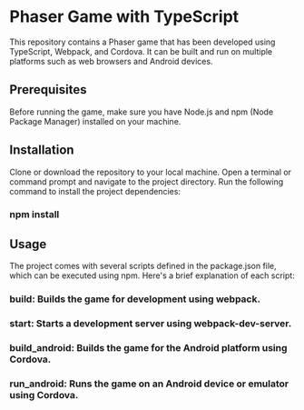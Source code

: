 # Phaser Game with TypeScript

This repository contains a Phaser game that has been developed using TypeScript, Webpack, and Cordova. It can be built and run on multiple platforms such as web browsers and Android devices.

## Prerequisites
Before running the game, make sure you have Node.js and npm (Node Package Manager) installed on your machine.

## Installation

Clone or download the repository to your local machine.
Open a terminal or command prompt and navigate to the project directory.
Run the following command to install the project dependencies:
### npm install

## Usage
The project comes with several scripts defined in the package.json file, which can be executed using npm. Here's a brief explanation of each script:

### build: Builds the game for development using webpack.
### start: Starts a development server using webpack-dev-server.
### build_android: Builds the game for the Android platform using Cordova.
### run_android: Runs the game on an Android device or emulator using Cordova.
